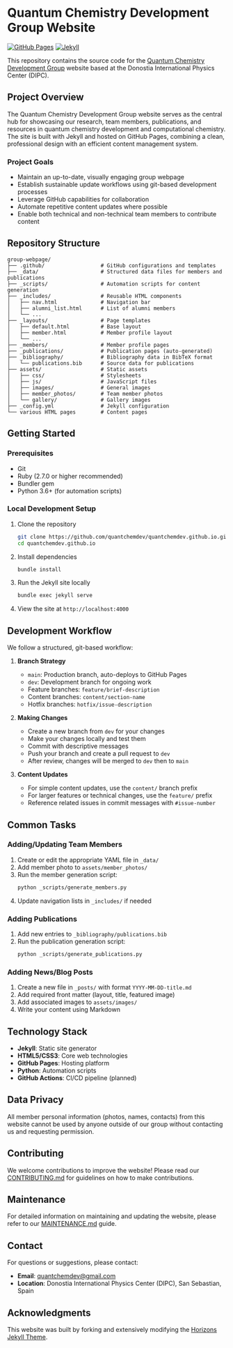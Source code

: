 # Quantum Chemistry Development Group Website

[![GitHub Pages](https://img.shields.io/badge/GitHub%20Pages-Active-brightgreen)](https://quantchemdev.github.io)
[![Jekyll](https://img.shields.io/badge/Built%20with-Jekyll-red)](https://jekyllrb.com/)

This repository contains the source code for the [Quantum Chemistry Development Group](https://quantchemdev.github.io) website based at the Donostia International Physics Center (DIPC).

## Project Overview

The Quantum Chemistry Development Group website serves as the central hub for showcasing our research, team members, publications, and resources in quantum chemistry development and computational chemistry. The site is built with Jekyll and hosted on GitHub Pages, combining a clean, professional design with an efficient content management system.

### Project Goals

- Maintain an up-to-date, visually engaging group webpage
- Establish sustainable update workflows using git-based development processes
- Leverage GitHub capabilities for collaboration
- Automate repetitive content updates where possible
- Enable both technical and non-technical team members to contribute content

## Repository Structure

```
group-webpage/
├── .github/                  # GitHub configurations and templates
├── _data/                    # Structured data files for members and publications
├── _scripts/                 # Automation scripts for content generation
├── _includes/                # Reusable HTML components
│   ├── nav.html              # Navigation bar
│   ├── alumni_list.html      # List of alumni members
│   └── ...
├── _layouts/                 # Page templates
│   ├── default.html          # Base layout
│   ├── member.html           # Member profile layout
│   └── ...
├── _members/                 # Member profile pages
├── _publications/            # Publication pages (auto-generated)
├── _bibliography/            # Bibliography data in BibTeX format
│   └── publications.bib      # Source data for publications
├── assets/                   # Static assets
│   ├── css/                  # Stylesheets
│   ├── js/                   # JavaScript files
│   ├── images/               # General images
│   ├── member_photos/        # Team member photos
│   └── gallery/              # Gallery images
├── _config.yml               # Jekyll configuration
└── various HTML pages        # Content pages
```

## Getting Started

### Prerequisites

- Git
- Ruby (2.7.0 or higher recommended)
- Bundler gem
- Python 3.6+ (for automation scripts)

### Local Development Setup

1. Clone the repository
   ```bash
   git clone https://github.com/quantchemdev/quantchemdev.github.io.git
   cd quantchemdev.github.io
   ```

2. Install dependencies
   ```bash
   bundle install
   ```

3. Run the Jekyll site locally
   ```bash
   bundle exec jekyll serve
   ```

4. View the site at `http://localhost:4000`

## Development Workflow

We follow a structured, git-based workflow:

1. **Branch Strategy**
   - `main`: Production branch, auto-deploys to GitHub Pages
   - `dev`: Development branch for ongoing work
   - Feature branches: `feature/brief-description`
   - Content branches: `content/section-name`
   - Hotfix branches: `hotfix/issue-description`

2. **Making Changes**
   - Create a new branch from `dev` for your changes
   - Make your changes locally and test them
   - Commit with descriptive messages
   - Push your branch and create a pull request to `dev`
   - After review, changes will be merged to `dev` then to `main`

3. **Content Updates**
   - For simple content updates, use the `content/` branch prefix
   - For larger features or technical changes, use the `feature/` prefix
   - Reference related issues in commit messages with `#issue-number`

## Common Tasks

### Adding/Updating Team Members

1. Create or edit the appropriate YAML file in `_data/`
2. Add member photo to `assets/member_photos/`
3. Run the member generation script:
   ```bash
   python _scripts/generate_members.py
   ```
4. Update navigation lists in `_includes/` if needed

### Adding Publications

1. Add new entries to `_bibliography/publications.bib`
2. Run the publication generation script:
   ```bash
   python _scripts/generate_publications.py
   ```

### Adding News/Blog Posts

1. Create a new file in `_posts/` with format `YYYY-MM-DD-title.md`
2. Add required front matter (layout, title, featured image)
3. Add associated images to `assets/images/`
4. Write your content using Markdown

## Technology Stack

- **Jekyll**: Static site generator
- **HTML5/CSS3**: Core web technologies
- **GitHub Pages**: Hosting platform
- **Python**: Automation scripts
- **GitHub Actions**: CI/CD pipeline (planned)

## Data Privacy

All member personal information (photos, names, contacts) from this website cannot be used by anyone outside of our group without contacting us and requesting permission.

## Contributing

We welcome contributions to improve the website! Please read our [CONTRIBUTING.md](CONTRIBUTING.md) for guidelines on how to make contributions.

## Maintenance

For detailed information on maintaining and updating the website, please refer to our [MAINTENANCE.md](MAINTENANCE.md) guide.

## Contact

For questions or suggestions, please contact:
- **Email**: quantchemdev@gmail.com
- **Location**: Donostia International Physics Center (DIPC), San Sebastian, Spain

## Acknowledgments

This website was built by forking and extensively modifying the [Horizons Jekyll Theme](https://github.com/old-jekyll-templates/Horizons-Jekyll-Theme).